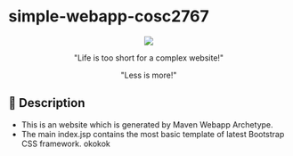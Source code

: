 # simple-webapp-cosc2767
<p align="center">
  <img src="https://i.imgur.com/0AkRiGb.png">
</p>

<p align="center">"Life is too short for a complex website!"</p>
<p align="center">"Less is more!"</p>


## 📖 Description

- This is an website which is generated by Maven Webapp Archetype.
- The main index.jsp contains the most basic template of latest Bootstrap CSS framework.
okokok
